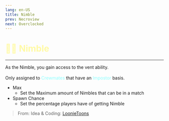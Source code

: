 ```yaml
---
lang: en-US
title: Nimble
prev: Necroview
next: Overclocked
---
```


# <font color=#fffaa6>🏃‍♂️ <b>Nimble</b></font> <Badge text="Helpful" type="tip" vertical="middle"/>
---

As the Nimble, you gain access to the vent ability.<br><br>
Only assigned to <font color=#8cffff>Crewmates</font> that have an <font color=#8cffff>Impostor</font> basis.
* Max
  * Set the Maximum amount of Nimbles that can be in a match
* Spawn Chance
  * Set the percentage players have of getting Nimble

> From: Idea & Coding: [LoonieToons](https://github.com/Loonie-Toons/)
